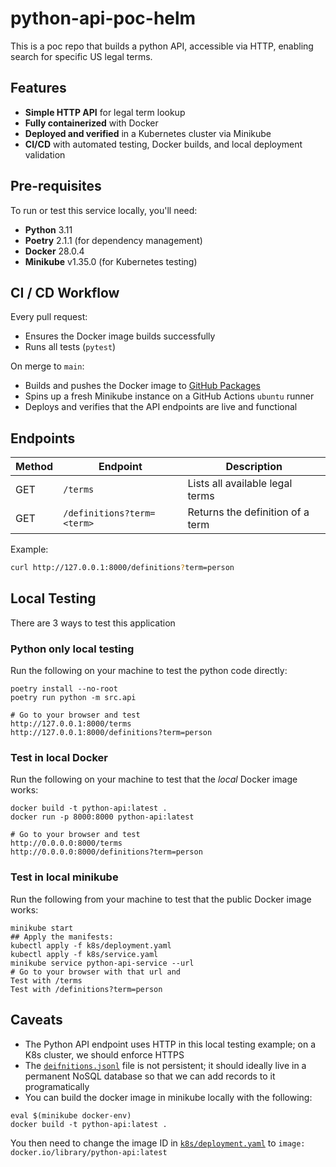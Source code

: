 # python-api-poc-helm

This is a poc repo that builds a python API, accessible via HTTP, enabling search for specific US legal terms.

## Features

- **Simple HTTP API** for legal term lookup
- **Fully containerized** with Docker
- **Deployed and verified** in a Kubernetes cluster via Minikube
- **CI/CD** with automated testing, Docker builds, and local deployment validation

## Pre-requisites

To run or test this service locally, you'll need:

- **Python** 3.11
- **Poetry** 2.1.1 (for dependency management)
- **Docker** 28.0.4
- **Minikube** v1.35.0 (for Kubernetes testing)

## CI / CD Workflow

Every pull request:

- Ensures the Docker image builds successfully
- Runs all tests (`pytest`)

On merge to `main`:

- Builds and pushes the Docker image to [GitHub Packages](https://github.com/users/paulmarsicloud/packages/container/package/python-api-poc)
- Spins up a fresh Minikube instance on a GitHub Actions `ubuntu` runner
- Deploys and verifies that the API endpoints are live and functional

## Endpoints

| Method | Endpoint                    | Description                        |
|--------|-----------------------------|------------------------------------|
| GET    | `/terms`                    | Lists all available legal terms    |
| GET    | `/definitions?term=<term>`  | Returns the definition of a term  |

Example:
```bash
curl http://127.0.0.1:8000/definitions?term=person
```

## Local Testing

There are 3 ways to test this application

### Python only local testing

Run the following on your machine to test the python code directly:

```
poetry install --no-root
poetry run python -m src.api

# Go to your browser and test
http://127.0.0.1:8000/terms
http://127.0.0.1:8000/definitions?term=person
```

### Test in local Docker

Run the following on your machine to test that the _local_ Docker image works:

```
docker build -t python-api:latest .
docker run -p 8000:8000 python-api:latest

# Go to your browser and test
http://0.0.0.0:8000/terms
http://0.0.0.0:8000/definitions?term=person
```

### Test in local minikube

Run the following from your machine to test that the public Docker image works:

```
minikube start
## Apply the manifests:
kubectl apply -f k8s/deployment.yaml
kubectl apply -f k8s/service.yaml
minikube service python-api-service --url
# Go to your browser with that url and
Test with /terms
Test with /definitions?term=person

```

## Caveats
- The Python API endpoint uses HTTP in this local testing example; on a K8s cluster, we should enforce HTTPS
- The [`deifnitions.jsonl`](./definitions.jsonl) file is not persistent; it should ideally live in a permanent NoSQL database so that we can add records to it programatically
- You can build the docker image in minikube locally with the following:
```
eval $(minikube docker-env)
docker build -t python-api:latest .
```
You then need to change the image ID in [`k8s/deployment.yaml`](./k8s/deployment.yaml) to `image: docker.io/library/python-api:latest`